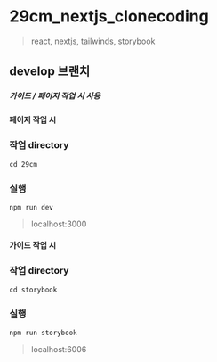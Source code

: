 # 29cm_nextjs_clonecoding
> react, nextjs, tailwinds, storybook

## develop 브랜치
##### 가이드 / 페이지 작업 시 사용

#### 페이지 작업 시

### 작업 directory
```angular2html
cd 29cm
```

### 실행
```angular2html
npm run dev
```
> localhost:3000


#### 가이드 작업 시

### 작업 directory
```angular2html
cd storybook
```

### 실행
```angular2html
npm run storybook
```
> localhost:6006